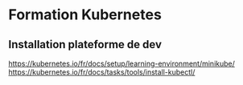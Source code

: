 # Formation Kubernetes

## Installation plateforme de dev
https://kubernetes.io/fr/docs/setup/learning-environment/minikube/
https://kubernetes.io/fr/docs/tasks/tools/install-kubectl/